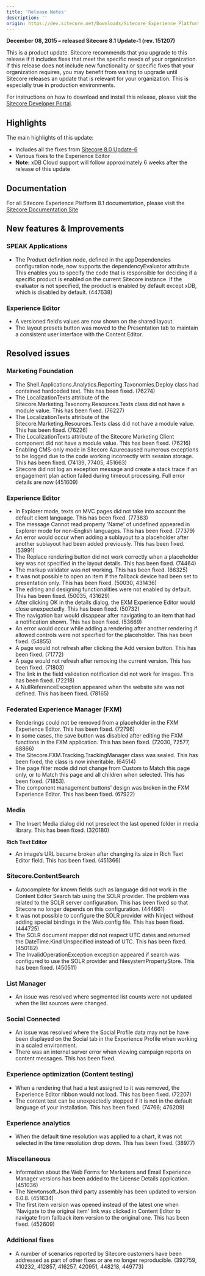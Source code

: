 ```yaml
---
title: 'Release Notes'
description: ''
origin: https://dev.sitecore.net/Downloads/Sitecore_Experience_Platform/Sitecore_81/Sitecore_Experience_Platform_81_Update1/Release_Notes
---
```


**December 08, 2015 – released Sitecore 8.1 Update-1 (rev. 151207)**

This is a product update. Sitecore recommends that you upgrade to this release if it includes fixes that meet the specific needs of your organization. If this release does not include new functionality or specific fixes that your organization requires, you may benefit from waiting to upgrade until Sitecore releases an update that is relevant for your organization. This is especially true in production environments.

For instructions on how to download and install this release, please visit the [Sitecore Developer Portal](/downloads/Sitecore_Experience_Platform/Sitecore_81/Sitecore_Experience_Platform_81_Update1).

## Highlights

The main highlights of this update:

- Includes all the fixes from [Sitecore 8.0 Update-6](/downloads/Sitecore_Experience_Platform/8_0/Sitecore_Experience_Platform_80_Update6/Release_Notes)
- Various fixes to the Experience Editor
- **Note:** xDB Cloud support will follow approximately 6 weeks after the release of this update

## Documentation

For all Sitecore Experience Platform 8.1 documentation, please visit the [Sitecore Documentation Site](http://doc.sitecore.net/)

## New features & Improvements

### SPEAK Applications

- The Product definition node, defined in the appDependencies configuration node, now supports the dependencyEvaluator attribute. This enables you to specify the code that is responsible for deciding if a specific product is enabled on the current Sitecore instance. If the evaluator is not specified, the product is enabled by default except xDB, which is disabled by default. (447638)

### Experience Editor

- A versioned field’s values are now shown on the shared layout.
- The layout presets button was moved to the Presentation tab to maintain a consistent user interface with the Content Editor.

## Resolved issues

### Marketing Foundation

- The Shell.Applications.Analytics.Reporting.Taxonomies.Deploy class had contained hardcoded text. This has been fixed. (76274)
- The LocalizationTexts attribute of the Sitecore.Marketing.Taxonomy.Resources.Texts class did not have a module value. This has been fixed. (76227)
- The LocalizationTexts attribute of the Sitecore.Marketing.Resources.Texts class did not have a module value. This has been fixed. (76226)
- The LocalizationTexts attribute of the Sitecore Marketing Client component did not have a module value. This has been fixed. (76216)
- Enabling CMS-only mode in Sitecore Azurecaused numerous exceptions to be logged due to the code working incorrectly with session storage. This has been fixed. (74139, 77405, 451663)
- Sitecore did not log an exception message and create a stack trace if an engagement plan action failed during timeout processing. Full error details are now (451609)

### Experience Editor

- In Explorer mode, texts on MVC pages did not take into account the default client language. This has been fixed. (77383)
- The message Cannot read property 'Name' of undefined appeared in Explorer mode for non-English languages. This has been fixed. (77379)
- An error would occur when adding a sublayout to a placeholder after another sublayout had been added previously. This has been fixed. (53991)
- The Replace rendering button did not work correctly when a placeholder key was not specified in the layout details. This has been fixed. (74464)
- The markup validator was not working. This has been fixed. (66325)
- It was not possible to open an item if the fallback device had been set to presentation only. This has been fixed. (50030, 431436)
- The editing and designing functionalities were not enabled by default. This has been fixed. (50035, 431629)
- After clicking OK in the details dialog, the EXM Experience Editor would close unexpectedly. This has been fixed. (50732)
- The navigation bar would disappear after navigating to an item that had a notification shown. This has been fixed. (53669)
- An error would occur while adding a rendering after another rendering if allowed controls were not specified for the placeholder. This has been fixed. (54855)
- A page would not refresh after clicking the Add version button. This has been fixed. (71772)
- A page would not refresh after removing the current version. This has been fixed. (71803)
- The link in the field validation notification did not work for images. This has been fixed. (72218)
- A NullReferenceException appeared when the website site was not defined. This has been fixed. (78165)

### Federated Experience Manager (FXM)

- Renderings could not be removed from a placeholder in the FXM Experience Editor. This has been fixed. (72796)
- In some cases, the save button was disabled after editing the FXM functions in the FXM application. This has been fixed. (72030, 72577, 68866)
- The Sitecore.FXM.Tracking.TrackingManager class was sealed. This has been fixed, the class is now inheritable. (64514)
- The page filter mode did not change from Custom to Match this page only, or to Match this page and all children when selected. This has been fixed. (71853).
- The component management buttons’ design was broken in the FXM Experience Editor. This has been fixed. (67922)

### Media

- The Insert Media dialog did not preselect the last opened folder in media library. This has been fixed. (320180)

**Rich Text Editor**

- An image’s URL became broken after changing its size in Rich Text Editor field. This has been fixed. (451366)

### Sitecore.ContentSearch

- Autocomplete for known fields such as language did not work in the Content Editor Search tab using the SOLR provider. The problem was related to the SOLR server configuration. This has been fixed so that Sitecore no longer depends on this configuration. (444661)
- It was not possible to configure the SOLR provider with Ninject without adding special bindings in the Web.config file. This has been fixed. (444725)
- The SOLR document mapper did not respect UTC dates and returned the DateTime.Kind Unspecified instead of UTC. This has been fixed. (450182)
- The InvalidOperationException exception appeared if search was configured to use the SOLR provider and filesystemPropertyStore. This has been fixed. (450511)

### List Manager

- An issue was resolved where segmented list counts were not updated when the list sources were changed.

### Social Connected

- An issue was resolved where the Social Profile data may not be have been displayed on the Social tab in the Experience Profile when working in a scaled environment.
- There was an internal server error when viewing campaign reports on content messages. This has been fixed.

### Experience optimization (Content testing)

- When a rendering that had a test assigned to it was removed, the Experience Editor ribbon would not load. This has been fixed. (72207)
- The content test can be unexpectedly stopped if it is not in the default language of your installation. This has been fixed. (74766; 476209)

### Experience analytics

- When the default time resolution was applied to a chart, it was not selected in the time resolution drop down. This has been fixed. (38977)

### Miscellaneous

- Information about the Web Forms for Marketers and Email Experience Manager versions has been added to the License Details application. (451036)
- The Newtonsoft.Json third party assembly has been updated to version 6.0.8. (451634)
- The first item version was opened instead of the latest one when 'Navigate to the original item' link was clicked in Content Editor to navigate from fallback item version to the original one. This has been fixed. (452609)

### Additional fixes

- A number of scenarios reported by Sitecore customers have been addressed as part of other fixes or are no longer reproducible. (392759, 410232, 412857, 416257, 420951, 448218, 449773)
